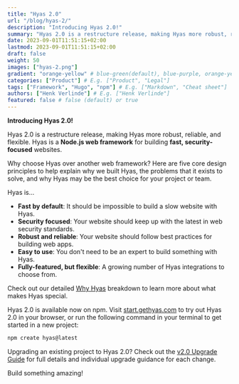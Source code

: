 ```yaml
---
title: "Hyas 2.0"
url: "/blog/hyas-2/"
description: "Introducing Hyas 2.0!"
summary: "Hyas 2.0 is a restructure release, making Hyas more robust, reliable, and flexible."
date: 2023-09-01T11:51:15+02:00
lastmod: 2023-09-01T11:51:15+02:00
draft: false
weight: 50
images: ["hyas-2.png"]
gradient: "orange-yellow" # blue-green(default), blue-purple, orange-yellow, pink-blue, or purple-orange (this setting is only relevant when "images: []")
categories: ["Product"] # E.g. ["Product", "Legal"]
tags: ["Framework", "Hugo", "npm"] # E.g. ["Markdown", "Cheat sheet"]
authors: ["Henk Verlinde"] # E.g. ["Henk Verlinde"]
featured: false # false (default) or true
---
```


**Introducing Hyas 2.0!**

Hyas 2.0 is a restructure release, making Hyas more robust, reliable, and flexible. Hyas is a **Node.js web framework** for building **fast, security-focused** websites.

Why choose Hyas over another web framework? Here are five core design principles to help explain why we built Hyas, the problems that it exists to solve, and why Hyas may be the best choice for your project or team.

Hyas is...

- **Fast by default**: It should be impossible to build a slow website with Hyas.
- **Security focused**: Your website should keep up with the latest in web security standards.
- **Robust and reliable**: Your website should follow best practices for building web apps.
- **Easy to use**: You don't need to be an expert to build something with Hyas.
- **Fully-featured, but flexible**: A growing number of Hyas integrations to choose from.

Check out our detailed [Why Hyas](https://docs.gethyas.com/concepts/why-hyas/) breakdown to learn more about what makes Hyas special.

Hyas 2.0 is available now on npm. Visit [start.gethyas.com](https://start.gethyas.com/) to try out Hyas 2.0 in your browser, or run the following command in your terminal to get started in a new project:

```bash
npm create hyas@latest
```

Upgrading an existing project to Hyas 2.0? Check out the [v2.0 Upgrade Guide](https://docs.gethyas.com/guides/upgrade-to/v2/) for full details and individual upgrade guidance for each change.

Build something amazing!
